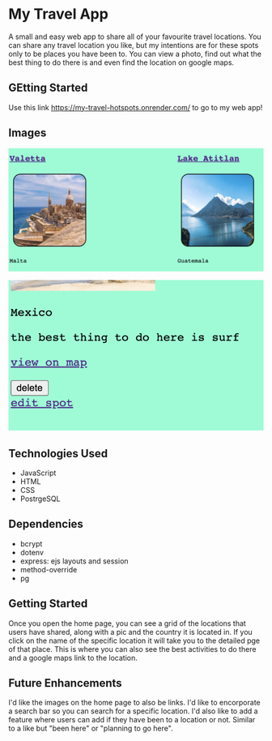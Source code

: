 # My Travel App

A small and easy web app to share all of your favourite travel locations. You can share any travel location you like, but my intentions are for these spots only to be places you have been to. You can view a photo, find out what the best thing to do there is and even find the location on google maps.

## GEtting Started
Use this link https://my-travel-hotspots.onrender.com/ to go to my web app!

## Images

![Home page](./screendshots/home_page.png)

![Detailed view](./screendshots/detail_page.png)

## Technologies Used
- JavaScript
- HTML
- CSS
- PostrgeSQL

## Dependencies
- bcrypt
- dotenv
- express: ejs layouts and session
- method-override
- pg

## Getting Started
Once you open the home page, you can see a grid of the locations that users have shared, along with a pic and the country it is located in. If you click on the name of the specific location it will take you to the detailed pge of that place. This is where you can also see the best activities to do there and a google maps link to the location.

## Future Enhancements
I'd like the images on the home page to also be links. I'd like to encorporate a search bar so you can search for a specific location. I'd also like to add a feature where users can add if they have been to a location or not. Similar to a like but "been here" or "planning to go here".

